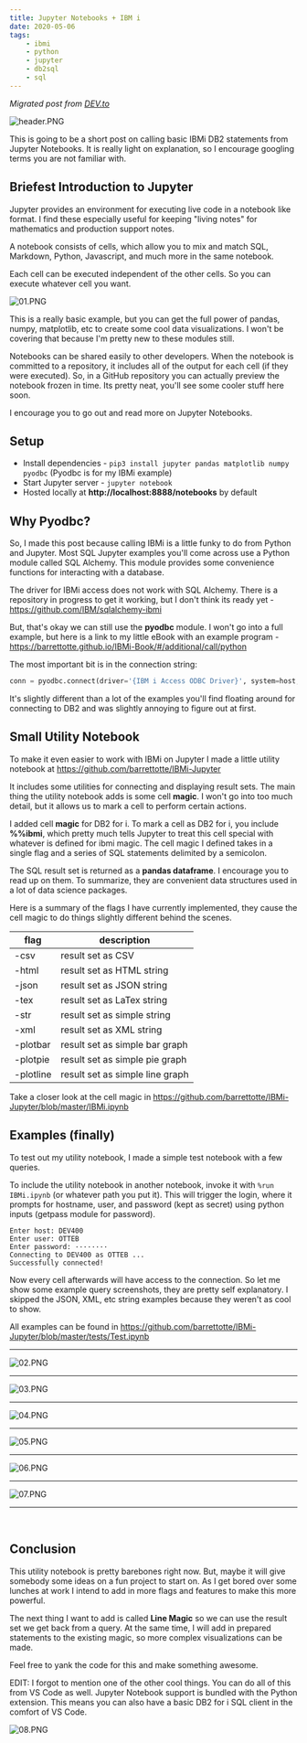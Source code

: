 ```yaml
---
title: Jupyter Notebooks + IBM i
date: 2020-05-06
tags:
    - ibmi
    - python
    - jupyter
    - db2sql
    - sql
---
```


*Migrated post from [DEV.to](https://dev.to/barrettotte/jupyter-notebooks-ibmi-547g)*

![header.PNG](header.PNG)

This is going to be a short post on calling basic IBMi DB2 statements from Jupyter Notebooks. It is really light on explanation, so I encourage googling terms you are not familiar with.

## Briefest Introduction to Jupyter

Jupyter provides an environment for executing live code in a notebook like format. I find these especially useful for keeping "living notes" for mathematics and production support notes.

A notebook consists of cells, which allow you to mix and match SQL, Markdown, Python, Javascript, and much more in the same notebook.

Each cell can be executed independent of the other cells. So you can execute whatever cell you want.

![01.PNG](01.PNG)

This is a really basic example, but you can get the full power of pandas, numpy, matplotlib, etc to create some cool data visualizations. I won't be covering that because I'm pretty new to these modules still.

Notebooks can be shared easily to other developers. 
When the notebook is committed to a repository, it includes all of the output for each cell (if they were executed).
So, in a GitHub repository you can actually preview the notebook frozen in time.
Its pretty neat, you'll see some cooler stuff here soon.

I encourage you to go out and read more on Jupyter Notebooks.

## Setup

* Install dependencies - ```pip3 install jupyter pandas matplotlib numpy pyodbc``` (Pyodbc is for my IBMi example)
* Start Jupyter server - ```jupyter notebook```
* Hosted locally at **http://localhost:8888/notebooks** by default

## Why Pyodbc?

So, I made this post because calling IBMi is a little funky to do from Python and Jupyter. Most SQL Jupyter examples you'll come across use a Python module called SQL Alchemy. This module provides some convenience functions for interacting with a database. 

The driver for IBMi access does not work with SQL Alchemy. There is a repository in progress to get it working, but I don't think its ready yet - https://github.com/IBM/sqlalchemy-ibmi

But, that's okay we can still use the **pyodbc** module.
I won't go into a full example, but here is a link to my little eBook with an example program - https://barrettotte.github.io/IBMi-Book/#/additional/call/python

The most important bit is in the connection string:

```python
conn = pyodbc.connect(driver='{IBM i Access ODBC Driver}', system=host, uid=user, pwd=pwd)
```

It's slightly different than a lot of the examples you'll find floating around for connecting to DB2 and was slightly annoying to figure out at first.

## Small Utility Notebook

To make it even easier to work with IBMi on Jupyter I made a little utility notebook at https://github.com/barrettotte/IBMi-Jupyter

It includes some utilities for connecting and displaying result sets.
The main thing the utility notebook adds is some cell **magic**.
I won't go into too much detail, but it allows us to mark a cell to perform certain actions.

I added cell **magic** for DB2 for i. To mark a cell as DB2 for i, you include **%%ibmi**, which pretty much tells Jupyter to treat this cell special with whatever is defined for ibmi magic. The cell magic I defined takes in a single flag and a series of SQL statements delimited by a semicolon.

The SQL result set is returned as a **pandas dataframe**. I encourage you to read up on them. To summarize, they are convenient data structures used in a lot of data science packages.

Here is a summary of the flags I have currently implemented, they cause the cell magic to do things slightly different behind the scenes.

| flag        | description |
| ----------- | ----------- |
| -csv  | result set as CSV |
| -html | result set as HTML string |
| -json | result set as JSON string |
| -tex  | result set as LaTex string |
| -str  | result set as simple string |
| -xml  | result set as XML string |
| -plotbar  | result set as simple bar graph |
| -plotpie  | result set as simple pie graph |
| -plotline | result set as simple line graph |

Take a closer look at the cell magic in https://github.com/barrettotte/IBMi-Jupyter/blob/master/IBMi.ipynb

## Examples (finally)

To test out my utility notebook, I made a simple test notebook with a few queries.

To include the utility notebook in another notebook, invoke it with ```%run IBMi.ipynb``` (or whatever path you put it).
This will trigger the login, where it prompts for hostname, user, and password (kept as secret) using python inputs (getpass module for password). 

```
Enter host: DEV400
Enter user: OTTEB
Enter password: ········
Connecting to DEV400 as OTTEB ...
Successfully connected!
```

Now every cell afterwards will have access to the connection.
So let me show some example query screenshots, they are pretty self explanatory.
I skipped the JSON, XML, etc string examples because they weren't as cool to show.

All examples can be found in https://github.com/barrettotte/IBMi-Jupyter/blob/master/tests/Test.ipynb

<hr>

![02.PNG](02.PNG)

<hr>

![03.PNG](03.PNG)

<hr>

![04.PNG](04.PNG)

<hr>

![05.PNG](05.PNG)

<hr>

![06.PNG](06.PNG)

<hr>

![07.PNG](07.PNG)

<hr><br>

## Conclusion

This utility notebook is pretty barebones right now. But, maybe it will give somebody some ideas on a fun project to start on. As I get bored over some lunches at work I intend to add in more flags and features to make this more powerful.

The next thing I want to add is called **Line Magic** so we can use the result set we get back from a query. At the same time, I will add in prepared statements to the existing magic, so more complex visualizations can be made.

Feel free to yank the code for this and make something awesome.

EDIT:
I forgot to mention one of the other cool things. You can do all of this from VS Code as well. Jupyter Notebook support is bundled with the Python extension.
This means you can also have a basic DB2 for i SQL client in the comfort of VS Code.

![08.PNG](08.PNG)